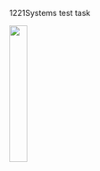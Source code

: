 1221Systems test task

<img src="https://github.com/dartchuwak/1221Systems/assets/109591126/a1bd7c1c-d2d6-4b4f-bf7d-0d0644a7c203)"  width="25%" height="auto">


